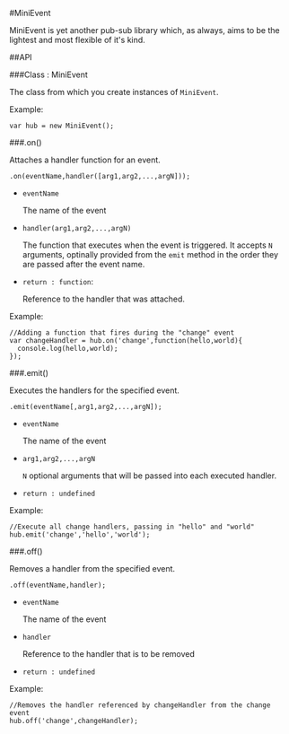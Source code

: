#MiniEvent

MiniEvent is yet another pub-sub library which, as always, aims to be the lightest and most flexible of it's kind. 

##API

###Class : MiniEvent

The class from which you create instances of `MiniEvent`.

Example:

    var hub = new MiniEvent();


###.on()

Attaches a handler function for an event.

    .on(eventName,handler([arg1,arg2,...,argN]));

- `eventName`

  The name of the event

- `handler(arg1,arg2,...,argN)`

  The function that executes when the event is triggered. It accepts `N` arguments, optinally provided from the `emit` method in the order they are passed after the event name.

- `return : function`: 

  Reference to the handler that was attached.

Example:

    //Adding a function that fires during the "change" event
    var changeHandler = hub.on('change',function(hello,world){
      console.log(hello,world);
    });

###.emit()

Executes the handlers for the specified event.

    .emit(eventName[,arg1,arg2,...,argN]);

- `eventName`

  The name of the event

- `arg1,arg2,...,argN`

  `N` optional arguments that will be passed into each executed handler.

- `return : undefined`

Example:

    //Execute all change handlers, passing in "hello" and "world"
    hub.emit('change','hello','world');

###.off()

Removes a handler from the specified event.

    .off(eventName,handler);


- `eventName`

  The name of the event

- `handler`

  Reference to the handler that is to be removed

- `return : undefined`

Example:

    //Removes the handler referenced by changeHandler from the change event
    hub.off('change',changeHandler);